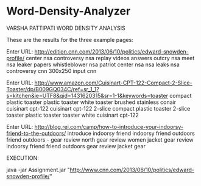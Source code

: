 # Word-Density-Analyzer
VARSHA PATTIPATI
WORD DENSITY ANALYSIS


These are the results for the three example pages:

Enter URL:
http://edition.cnn.com/2013/06/10/politics/edward-snowden-profile/
      center nsa controversy
      nsa replay videos
      answers outcry nsa
      meet nsa leaker
      papers whistleblower nsa
      patriot center nsa
      nsa leaks
      nsa controversy
      cnn 300x250
      input cnn



Enter URL:
http://www.amazon.com/Cuisinart-CPT-122-Compact-2-Slice-Toaster/dp/B009GQ034C/ref=sr_1_1?s=kitchen&ie=UTF8&qid=1431620315&sr=1-1&keywords=toaster
compact plastic toaster
plastic toaster white
toaster brushed stainless
conair cuisinart cpt-122
cuisinart cpt-122 2-slice
compact plastic toaster
2-slice toaster
plastic toaster
toaster white
cuisinart cpt-122




Enter URL:
http://blog.rei.com/camp/how-to-introduce-your-indoorsy-friend-to-the-outdoors/
introduce indoorsy friend
indoorsy friend outdoors
friend outdoors -
gear review north
gear review women
jacket gear review
indoorsy friend
friend outdoors
gear review
jacket gear

EXECUTION: 

 java -jar Assignment.jar "http://www.cnn.com/2013/06/10/politics/edward-snowden-profile/"

